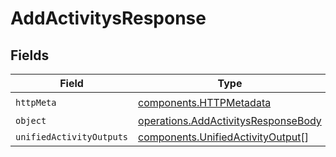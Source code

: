 # AddActivitysResponse


## Fields

| Field                                                                                      | Type                                                                                       | Required                                                                                   | Description                                                                                |
| ------------------------------------------------------------------------------------------ | ------------------------------------------------------------------------------------------ | ------------------------------------------------------------------------------------------ | ------------------------------------------------------------------------------------------ |
| `httpMeta`                                                                                 | [components.HTTPMetadata](../../models/components/httpmetadata.md)                         | :heavy_check_mark:                                                                         | N/A                                                                                        |
| `object`                                                                                   | [operations.AddActivitysResponseBody](../../models/operations/addactivitysresponsebody.md) | :heavy_minus_sign:                                                                         | N/A                                                                                        |
| `unifiedActivityOutputs`                                                                   | [components.UnifiedActivityOutput](../../models/components/unifiedactivityoutput.md)[]     | :heavy_minus_sign:                                                                         | N/A                                                                                        |